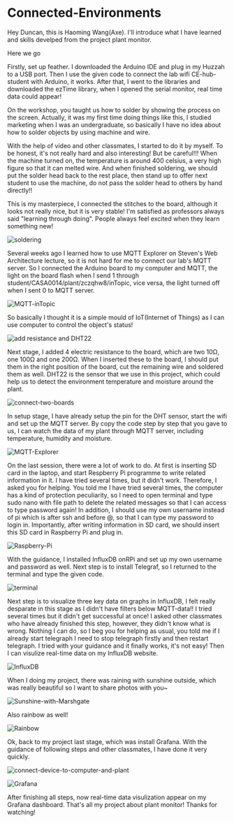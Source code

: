 # Connected-Environments
Hey Duncan, this is Haoming Wang(Axe). I'll introduce what I have learned and skills develped from the project plant monitor.

Here we go

Firstly, set up feather. I downloaded the Arduino IDE and plug in my Huzzah to a USB port.
Then I use the given code to connect the lab wifi CE-hub-student with Arduino, it works.
After that, I went to the libraries and downloaded the ezTime library, when I opened the serial monitor, real time data could appear!

On the workshop, you taught us how to solder by showing the process on the screen. Actually, it was my first time doing things like this, I studied marketing when I was an undergraduate, so basically I have no idea about how to solder objects by using machine and wire.

With the help of video and other classmates, I started to do it by myself. To be honest, it's not really hard and also interesting! 
But be careful!!! 
When the machine turned on, the temperature is around 400 celsius, a very high figure so that it can melted wire. And when finished soldering, we should put the solder head back to the rest place, then stand up to offer next student to use the machine, do not pass the solder head to others by hand directly!!

This is my masterpiece, I connected the stitches to the board, although it looks not really nice, but it is very stable! I'm satisfied as professors always said "learning through doing". People always feel excited when they learn something new!

![soldering](/pictures/soldering.jpg)

Several weeks ago I learned how to use MQTT Explorer on Steven's Web Architecture lecture, so it is not hard for me to connect our lab's MQTT server. So I connected the Arduino board to my computer and MQTT, the light on the board flash when I send 1 through student/CASA0014/plant/zczqhw8/inTopic, vice versa, the light turned off when I sent 0 to MQTT server.

![MQTT-inTopic](/pictures/MQTT-inTopic.jpg)

So basically I thought it is a simple mould of IoT(Internet of Things) as I can use computer to control the object's status!

![add resistance and DHT22](/pictures/add-resistance-and-DHT22.jpg)

Next stage, I added 4 electric resistance to the board, which are two 10Ω, one 100Ω and one 200Ω. When I inserted these to the board, I should put them in the right position of the board, cut the remaining wire and soldered them as well. DHT22 is the sensor that we use in this project, which could help us to detect the environment temperature and moisture around the plant.

![connect-two-boards](/pictures/connect-two-boards.jpg)

In setup stage, I have already setup the pin for the DHT sensor, start the wifi and set up the MQTT server. By copy the code step by step that you gave to us, I can watch the data of my plant through MQTT server, including temperature, humidity and moisture.

![MQTT-Explorer](/pictures/MQTT-Explorer.jpg)

On the last session, there were a lot of work to do. At first is inserting SD card in the laptop, and start Respberry Pi programme to write related information in it. I have tried several times, but it didn't work. Therefore, I asked you for helping. You told me I have tried several times, the computer has a kind of protection peculiarity, so I need to open terminal and type sudo nano with file path to delete the related messages so that I can access to type password again! In addition, I should use my own username instead of pi which is after ssh and before @, so that I can type my password to login in. Importantly, after writing information in SD card, we should insert this SD card in Raspberry Pi and plug in.

![Raspberry-Pi](/pictures/Raspberry-Pi.jpg)

With the guidance, I installed InfluxDB onRPi and set up my own username and password as well. Next step is to install Telegraf, so I returned to the terminal and type the given code.

![terminal](/pictures/terminal.jpg)

Next step is to visualize three key data on graphs in InfluxDB, I felt really desparate in this stage as I didn't have filters below MQTT-data!! I tried several times but it didn't get successful at once! I asked other classmates who have already finished this step, however, they didn't know what is wrong. Nothing I can do, so I beg you for helping as usual, you told me if I already start telegraph I need to stop telegraph firstly and then restart telegraph. I tried with your guidance and it finally works, it's not easy! Then I can visulize real-time data on my InfluxDB website.

![InfluxDB](/pictures/InfluxDB.jpg)

When I doing my project, there was raining with sunshine outside, which was really beautiful so I want to share photos with you~ 

![Sunshine-with-Marshgate](/pictures/Sunshine-with-Marshgate.jpg)

Also rainbow as well!

![Rainbow](/pictures/Rainbow.jpg)

Ok, back to my project last stage, which was install Grafana. With the guidance of following steps and other classmates, I have done it very quickly.

![connect-device-to-computer-and-plant](/pictures/connect-device-to-computer-and-plant.jpg)

![Grafana](/pictures/Grafana.jpg)

After finishing all steps, now real-time data visulization appear on my Grafana dashboard. That's all my project about plant monitor! Thanks for watching!
